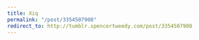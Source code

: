 ```yaml
---
title: Xiq
permalink: "/post/3354507908"
redirect_to: http://tumblr.spencertweedy.com/post/3354507908
---
```


